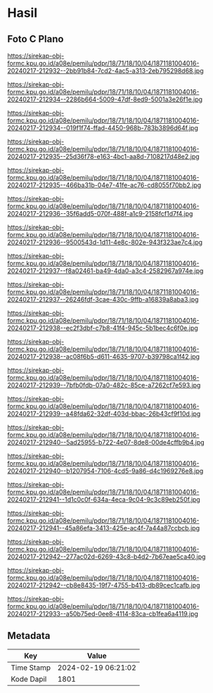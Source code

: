 # Hasil

## Foto C Plano

https://sirekap-obj-formc.kpu.go.id/a08e/pemilu/pdpr/18/71/18/10/04/1871181004016-20240217-212932--2bb91b84-7cd2-4ac5-a313-2eb795298d68.jpg

https://sirekap-obj-formc.kpu.go.id/a08e/pemilu/pdpr/18/71/18/10/04/1871181004016-20240217-212934--2286b664-5009-47df-8ed9-5001a3e26f1e.jpg

https://sirekap-obj-formc.kpu.go.id/a08e/pemilu/pdpr/18/71/18/10/04/1871181004016-20240217-212934--019f1f74-ffad-4450-968b-783b3896d64f.jpg

https://sirekap-obj-formc.kpu.go.id/a08e/pemilu/pdpr/18/71/18/10/04/1871181004016-20240217-212935--25d36f78-e163-4bc1-aa8d-7108217d48e2.jpg

https://sirekap-obj-formc.kpu.go.id/a08e/pemilu/pdpr/18/71/18/10/04/1871181004016-20240217-212935--466ba31b-04e7-41fe-ac76-cd8055f70bb2.jpg

https://sirekap-obj-formc.kpu.go.id/a08e/pemilu/pdpr/18/71/18/10/04/1871181004016-20240217-212936--35f6add5-070f-488f-a1c9-2158fcf1d7f4.jpg

https://sirekap-obj-formc.kpu.go.id/a08e/pemilu/pdpr/18/71/18/10/04/1871181004016-20240217-212936--9500543d-1d11-4e8c-802e-943f323ae7c4.jpg

https://sirekap-obj-formc.kpu.go.id/a08e/pemilu/pdpr/18/71/18/10/04/1871181004016-20240217-212937--f8a02461-ba49-4da0-a3c4-2582967a974e.jpg

https://sirekap-obj-formc.kpu.go.id/a08e/pemilu/pdpr/18/71/18/10/04/1871181004016-20240217-212937--26246fdf-3cae-430c-9ffb-a16839a8aba3.jpg

https://sirekap-obj-formc.kpu.go.id/a08e/pemilu/pdpr/18/71/18/10/04/1871181004016-20240217-212938--ec2f3dbf-c7b8-41f4-945c-5b1bec4c6f0e.jpg

https://sirekap-obj-formc.kpu.go.id/a08e/pemilu/pdpr/18/71/18/10/04/1871181004016-20240217-212938--ac08f6b5-d611-4635-9707-b39798ca1f42.jpg

https://sirekap-obj-formc.kpu.go.id/a08e/pemilu/pdpr/18/71/18/10/04/1871181004016-20240217-212939--7bfb0fdb-07a0-482c-85ce-a7262cf7e593.jpg

https://sirekap-obj-formc.kpu.go.id/a08e/pemilu/pdpr/18/71/18/10/04/1871181004016-20240217-212939--a48fda62-32df-403d-bbac-26b43cf9f10d.jpg

https://sirekap-obj-formc.kpu.go.id/a08e/pemilu/pdpr/18/71/18/10/04/1871181004016-20240217-212940--5ad25955-b722-4e07-8de8-00de4cffb9b4.jpg

https://sirekap-obj-formc.kpu.go.id/a08e/pemilu/pdpr/18/71/18/10/04/1871181004016-20240217-212940--b1207954-7106-4cd5-9a86-d4c1969276e8.jpg

https://sirekap-obj-formc.kpu.go.id/a08e/pemilu/pdpr/18/71/18/10/04/1871181004016-20240217-212941--1d1c0c0f-634a-4eca-9c04-9c3c89eb250f.jpg

https://sirekap-obj-formc.kpu.go.id/a08e/pemilu/pdpr/18/71/18/10/04/1871181004016-20240217-212941--45a86efa-3413-425e-ac4f-7a44a87ccbcb.jpg

https://sirekap-obj-formc.kpu.go.id/a08e/pemilu/pdpr/18/71/18/10/04/1871181004016-20240217-212942--277ac02d-6269-43c8-b4d2-7b67eae5ca40.jpg

https://sirekap-obj-formc.kpu.go.id/a08e/pemilu/pdpr/18/71/18/10/04/1871181004016-20240217-212942--cb8e8435-19f7-4755-b413-db89cec1cafb.jpg

https://sirekap-obj-formc.kpu.go.id/a08e/pemilu/pdpr/18/71/18/10/04/1871181004016-20240217-212933--a50b75ed-0ee8-4114-83ca-cb1fea6a4119.jpg


## Metadata

| Key        | Value               |
| ---------- | ------------------- |
| Time Stamp | 2024-02-19 06:21:02 |
| Kode Dapil | 1801                |



